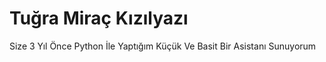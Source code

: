 # Tuğra Miraç Kızılyazı
Size 3 Yıl Önce Python İle Yaptığım Küçük Ve Basit Bir Asistanı Sunuyorum 

